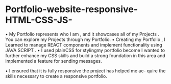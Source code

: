 # Portfolio-website-responsive-HTML-CSS-JS-



 • My Portfolio represents who I am , and it showcases all of my
Projects . You can explore my Projects through my Portfolio.
• Creating my Portfolio , I Learned to manage REACT components
and implement functionality using JAVA SCRIPT .
• I used plainCSS for stylingmy portfolio become I wanted to further
enhance my CSS skills and build a strong foundation in this area
and implemented a feature for sending messages.

• I ensured that it is fully responsive the project has helped me ac-
quire the skills necessary to create a responsive portfolio.






